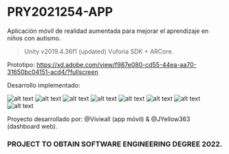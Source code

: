 # PRY2021254-APP
Aplicación móvil de realidad aumentada para mejorar el aprendizaje en niños con autismo.

> Unity v2019.4.36f1 (updated)
> Vuforia SDK + ARCore.

Prototipo: https://xd.adobe.com/view/f987e080-cd55-44ea-aa70-31650bc04151-acd4/?fullscreen

Desarrollo implementado:

![alt text](https://i.ibb.co/C57pmfz/image.png)
![alt text](https://i.ibb.co/v4dmpPN/image.png)
![alt text](https://i.ibb.co/zVg3sNq/image.png)
![alt text](https://i.ibb.co/GQbKmJd/image.png)
![alt text](https://i.ibb.co/mqcNWdg/image.png)
![alt text](https://i.ibb.co/gt8b2mP/Imagen1.png)
![alt text](https://i.ibb.co/rpWXhmD/Imagen2.png)
![alt text](https://i.ibb.co/23rqDNw/Imagen3.png)

Proyecto desarrollado por: @Vivieall (app móvil) & @JYellow363 (dashboard web).


### PROJECT TO OBTAIN SOFTWARE ENGINEERING DEGREE 2022.
